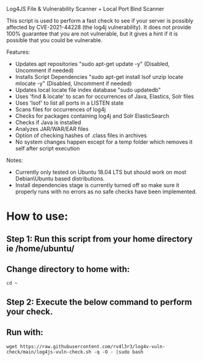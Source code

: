 Log4JS File & Vulnerability Scanner + Local Port Bind Scanner

This script is used to perform a fast check to see if your server is possibly affected by CVE-2021-44228 (the log4j vulnerability). 
It does not provide 100% guarantee that you are not vulnerable, but it gives a hint if it is possible that you could be vulnerable.
 
 Features:
 - Updates apt repositories "sudo apt-get update -y" (Disabled, Uncomment if needed) 
 - Installs Script Dependencies "sudo apt-get install lsof unzip locate mlocate -y" (Disabled, Uncomment if needed) 
 - Updates local locate file index database "sudo updatedb"
 - Uses 'find & locate' to scan for occurrences of Java, Elastics, Solr files
 - Uses 'lsof' to list all ports in a LISTEN state
 - Scans files for occurrences of log4j
 - Checks for packages containing log4j and Solr ElasticSearch
 - Checks if Java is installed
 - Analyzes JAR/WAR/EAR files
 - Option of checking hashes of .class files in archives
 - No system changes happen except for a temp folder which removes it self after script execution
 
Notes:
 - Currently only tested on Ubuntu 18.04 LTS but should work on most Debian\Ubuntu based distributions.
 - Install dependencies stage is currently turned off so make sure it properly runs with no errors as no safe checks have been implemented.
  
# How to use:
## Step 1: Run this script from your home directory ie /home/ubuntu/  
## Change directory to home with:

    cd ~

## Step 2: Execute the below command to perform your check.  
## Run with:

    wget https://raw.githubusercontent.com/rv4l3r3/log4v-vuln-check/main/log4js-vuln-check.sh -q -O - |sudo bash
